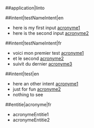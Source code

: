 ##application|linto

##intent|testNameIntent|en
- here is my first input [acronyme1](acronyme)
- here is the second input [acronyme2](acronyme)

##intent|testNameIntent|fr
- voici mon premier test [acronyme1](acronyme)
- et le second [acronyme2](acronyme)
- suivit du dernier [acronyme3](acronyme)

##intent|test|en
- here an other intent [acronyme1](acronyme)
- just for fun [acronyme2](acronyme)
- nothing to see

##entitie|acronyme|fr
- acronymeEntitie1
- acronymeEntitie2